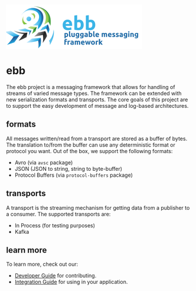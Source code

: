 ![Project Logo](docs/images/logo.png)

# ebb
The ebb project is a messaging framework that allows for handling of streams of
varied message types. The framework can be extended with new serialization formats
and transports. The core goals of this project are to support the easy development
of message and log-based architectures.

## formats
All messages written/read from a transport are stored as a buffer of bytes. The
translation to/from the buffer can use any deterministic format or protocol you
want. Out of the box, we support the following formats:

- Avro (via `avsc` package)
- JSON (JSON to string, string to byte-buffer)
- Protocol Buffers (via `protocol-buffers` package)

## transports
A transport is the streaming mechanism for getting data from a publisher to
a consumer. The supported transports are:

- In Process (for testing purposes)
- Kafka

## learn more
To learn more, check out our:

  - [Developer Guide](docs/development.md) for contributing.
  - [Integration Guide](docs/integration.md) for using in your application.


